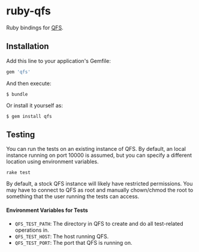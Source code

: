 # ruby-qfs

Ruby bindings for [QFS](https://github.com/quantcast/qfs).

## Installation

Add this line to your application's Gemfile:

```ruby
gem 'qfs'
```

And then execute:

    $ bundle

Or install it yourself as:

    $ gem install qfs

## Testing

You can run the tests on an existing instance of QFS.  By default, an local instance running on port 10000 is assumed, but you can specify a different location using environment variables.

```shell
rake test
```

By default, a stock QFS instance will likely have restricted permissions.  You may have to connect to QFS as root and manually chown/chmod the root to something that the user running the tests can access.

#### Environment Variables for Tests
* `QFS_TEST_PATH`: The directory in QFS to create and do all test-related operations in.
* `QFS_TEST_HOST`: The host running QFS.
* `QFS_TEST_PORT`: The port that QFS is running on.
